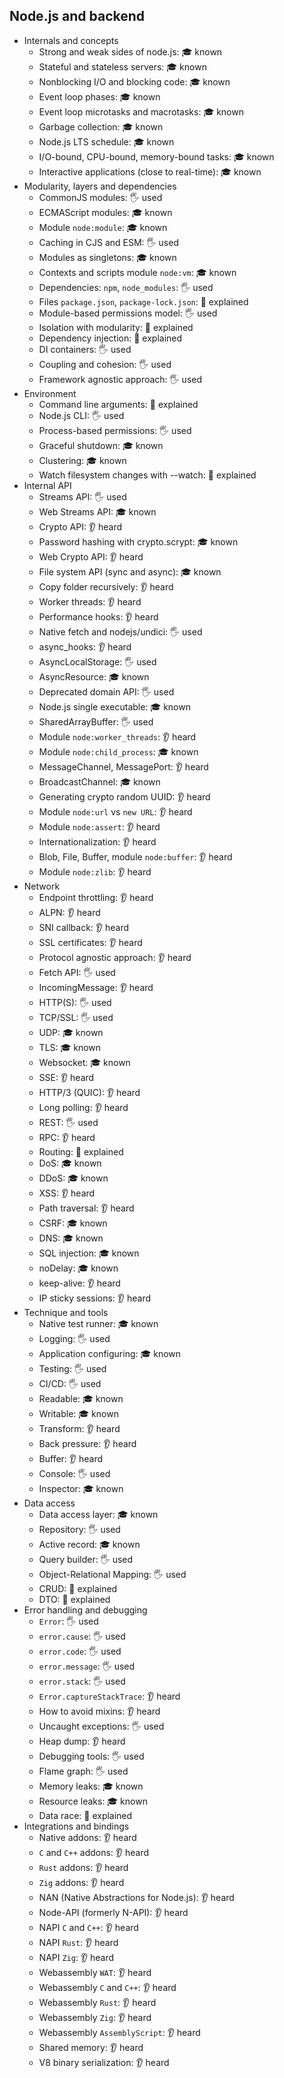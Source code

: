 ## Node.js and backend

- Internals and concepts
  - Strong and weak sides of node.js: 🎓 known
  - Stateful and stateless servers: 🎓 known
  - Nonblocking I/O and blocking code: 🎓 known
  - Event loop phases: 🎓 known
  - Event loop microtasks and macrotasks: 🎓 known
  - Garbage collection: 🎓 known
  - Node.js LTS schedule: 🎓 known
  - I/O-bound, CPU-bound, memory-bound tasks: 🎓 known
  - Interactive applications (close to real-time): 🎓 known
- Modularity, layers and dependencies
  - CommonJS modules: 🖐️ used
  - ECMAScript modules: 🎓 known
  - Module `node:module`: 🎓 known
  - Caching in CJS and ESM: 🖐️ used
  - Modules as singletons: 🎓 known
  - Contexts and scripts module `node:vm`: 🎓 known
  - Dependencies: `npm`, `node_modules`: 🖐️ used
  - Files `package.json`, `package-lock.json`: 🙋 explained
  - Module-based permissions model: 🖐️ used
  - Isolation with modularity: 🙋 explained
  - Dependency injection: 🙋 explained
  - DI containers: 🖐️ used
  - Coupling and cohesion: 🖐️ used
  - Framework agnostic approach: 🖐️ used
- Environment
  - Command line arguments: 🙋 explained
  - Node.js CLI: 🖐️ used
  - Process-based permissions: 🖐️ used
  - Graceful shutdown: 🎓 known
  - Clustering: 🎓 known
  - Watch filesystem changes with --watch: 🙋 explained
- Internal API
  - Streams API: 🖐️ used
  - Web Streams API: 🎓 known
  - Crypto API: 👂 heard
  - Password hashing with crypto.scrypt: 🎓 known
  - Web Crypto API: 👂 heard
  - File system API (sync and async): 🎓 known
  - Copy folder recursively: 👂 heard
  - Worker threads: 👂 heard
  - Performance hooks: 👂 heard
  - Native fetch and nodejs/undici: 🖐️ used
  - async_hooks: 👂 heard
  - AsyncLocalStorage: 🖐️ used
  - AsyncResource: 🎓 known
  - Deprecated domain API: 🖐️ used
  - Node.js single executable: 🎓 known
  - SharedArrayBuffer: 🖐️ used
  - Module `node:worker_threads`: 👂 heard
  - Module `node:child_process`: 🎓 known
  - MessageChannel, MessagePort: 👂 heard
  - BroadcastChannel: 🎓 known
  - Generating crypto random UUID: 👂 heard
  - Module `node:url` vs `new URL`: 👂 heard
  - Module `node:assert`: 👂 heard
  - Internationalization: 👂 heard
  - Blob, File, Buffer, module `node:buffer`: 👂 heard
  - Module `node:zlib`: 👂 heard
- Network
  - Endpoint throttling: 👂 heard
  - ALPN: 👂 heard
  - SNI callback: 👂 heard
  - SSL certificates: 👂 heard
  - Protocol agnostic approach: 👂 heard
  - Fetch API: 🖐️ used
  - IncomingMessage: 👂 heard
  - HTTP(S): 🖐️ used
  - TCP/SSL: 🖐️ used
  - UDP: 🎓 known
  - TLS: 🎓 known
  - Websocket: 🎓 known
  - SSE: 👂 heard
  - HTTP/3 (QUIC): 👂 heard
  - Long polling: 👂 heard
  - REST: 🖐️ used
  - RPC: 👂 heard
  - Routing: 🙋 explained
  - DoS: 🎓 known
  - DDoS: 🎓 known
  - XSS: 👂 heard
  - Path traversal: 👂 heard
  - CSRF: 🎓 known
  - DNS: 🎓 known
  - SQL injection: 🎓 known
  - noDelay: 🎓 known
  - keep-alive: 👂 heard
  - IP sticky sessions: 👂 heard
- Technique and tools
  - Native test runner: 🎓 known
  - Logging: 🖐️ used
  - Application configuring: 🎓 known
  - Testing: 🖐️ used
  - CI/CD: 🖐️ used
  - Readable: 🎓 known
  - Writable: 🎓 known
  - Transform: 👂 heard
  - Back pressure: 👂 heard
  - Buffer: 👂 heard
  - Console: 🖐️ used
  - Inspector: 🎓 known
- Data access
  - Data access layer: 🎓 known
  - Repository: 🖐️ used
  - Active record: 🎓 known
  - Query builder: 🖐️ used
  - Object-Relational Mapping: 🖐️ used
  - CRUD: 🙋 explained
  - DTO: 🙋 explained
- Error handling and debugging
  - `Error`: 🖐️ used
  - `error.cause`: 🖐️ used
  - `error.code`: 🖐️ used
  - `error.message`: 🖐️ used
  - `error.stack`: 🖐️ used
  - `Error.captureStackTrace`: 👂 heard
  - How to avoid mixins: 👂 heard
  - Uncaught exceptions: 🖐️ used
  - Heap dump: 👂 heard
  - Debugging tools: 🖐️ used
  - Flame graph: 🖐️ used
  - Memory leaks: 🎓 known
  - Resource leaks: 🎓 known
  - Data race: 🙋 explained
- Integrations and bindings
  - Native addons: 👂 heard
  - `C` and `C++` addons: 👂 heard
  - `Rust` addons: 👂 heard
  - `Zig` addons: 👂 heard
  - NAN (Native Abstractions for Node.js): 👂 heard
  - Node-API (formerly N-API): 👂 heard
  - NAPI `C` and `C++`: 👂 heard
  - NAPI `Rust`: 👂 heard
  - NAPI `Zig`: 👂 heard
  - Webassembly `WAT`: 👂 heard
  - Webassembly `C` and `C++`: 👂 heard
  - Webassembly `Rust`: 👂 heard
  - Webassembly `Zig`: 👂 heard
  - Webassembly `AssemblyScript`: 👂 heard
  - Shared memory: 👂 heard
  - V8 binary serialization: 👂 heard
